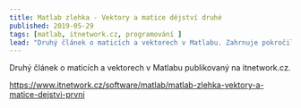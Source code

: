 ```yaml
---
title: Matlab zlehka - Vektory a matice dějství druhé
published: 2019-05-29
tags: [matlab, itnetwork.cz, programování ]
lead: "Druhý článek o maticích a vektorech v Matlabu. Zahrnuje pokročilejší operace a manipulaci s datovými strukturami."
---
```


Druhý článek o maticích a vektorech v Matlabu publikovaný na itnetwork.cz.

https://www.itnetwork.cz/software/matlab/matlab-zlehka-vektory-a-matice-dejstvi-prvni

